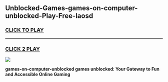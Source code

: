 
## Unblocked-Games-games-on-computer-unblocked-Play-Free-laosd
<h3>
<a href="https://premium76.site?title=games-on-computer-unblocked&ref=20A">CLICK TO PLAY</a></h3>
<hr>

<h3>
<a href="https://premium76.site?title=games-on-computer-unblocked&ref=20A">CLICK 2 PLAY</a>
  
</h3>

<a href="https://premium76.site?title=games-on-computer-unblocked&ref=20A"><img src="https://clearcache.store/games.png"></a>


**games-on-computer-unblocked games unblocked: Your Gateway to Fun and Accessible Online Gaming**
